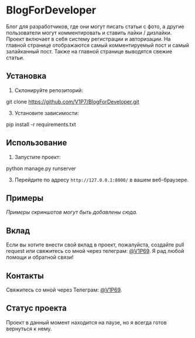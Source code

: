 # BlogForDeveloper

Блог для разработчиков, где они могут писать статьи с фото, а другие пользователи могут комментировать и ставить лайки / дизлайки. Проект включает в себя систему регистрации и авторизации. На главной странице отображаются самый комментируемый пост и самый залайканный пост. Также на главной странице выводятся свежие статьи.

## Установка

1. Склонируйте репозиторий:
   
git clone https://github.com/V1P7/BlogForDeveloper.git

3. Установите зависимости:
   
pip install -r requirements.txt

## Использование

1. Запустите проект:
   
python manage.py runserver

3. Перейдите по адресу `http://127.0.0.1:8000/` в вашем веб-браузере.

## Примеры

*Примеры скриншотов могут быть добавлены сюда.*

## Вклад

Если вы хотите внести свой вклад в проект, пожалуйста, создайте pull request или свяжитесь со мной через телеграм: [@V1P69](https://t.me/V1P69). Я рад любой помощи и обратной связи!

## Контакты

Свяжитесь со мной через Телеграм: [@V1P69](https://t.me/V1P69).

## Статус проекта

Проект в данный момент находится на паузе, но я всегда готов вернуться к нему.
